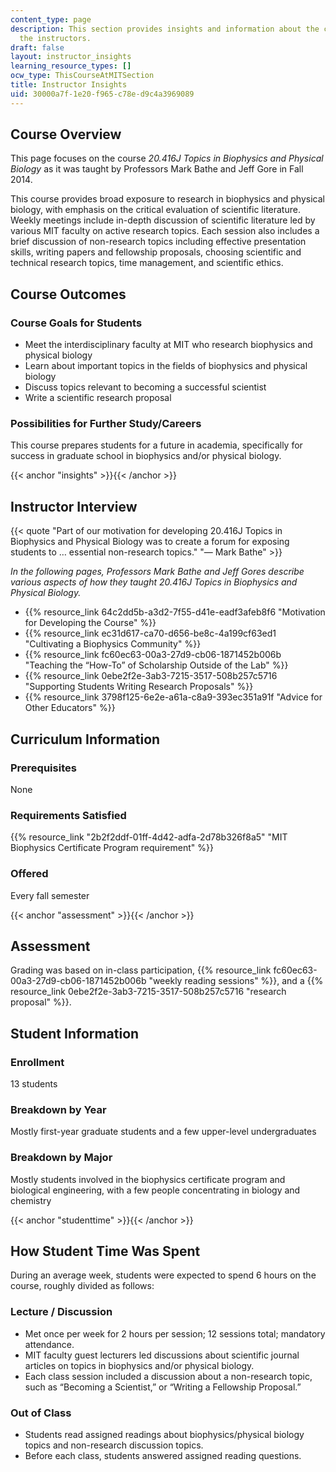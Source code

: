 ```yaml
---
content_type: page
description: This section provides insights and information about the course from
  the instructors.
draft: false
layout: instructor_insights
learning_resource_types: []
ocw_type: ThisCourseAtMITSection
title: Instructor Insights
uid: 30000a7f-1e20-f965-c78e-d9c4a3969089
---
```

## Course Overview

This page focuses on the course _20.416J Topics in Biophysics and Physical Biology_ as it was taught by Professors Mark Bathe and Jeff Gore in Fall 2014.

This course provides broad exposure to research in biophysics and physical biology, with emphasis on the critical evaluation of scientific literature. Weekly meetings include in-depth discussion of scientific literature led by various MIT faculty on active research topics. Each session also includes a brief discussion of non-research topics including effective presentation skills, writing papers and fellowship proposals, choosing scientific and technical research topics, time management, and scientific ethics.

## Course Outcomes

### Course Goals for Students

- Meet the interdisciplinary faculty at MIT who research biophysics and physical biology
- Learn about important topics in the fields of biophysics and physical biology
- Discuss topics relevant to becoming a successful scientist
- Write a scientific research proposal

### Possibilities for Further Study/Careers

This course prepares students for a future in academia, specifically for success in graduate school in biophysics and/or physical biology.

{{< anchor "insights" >}}{{< /anchor >}}

## Instructor Interview

{{< quote "Part of our motivation for developing 20.416J Topics in Biophysics and Physical Biology was to create a forum for exposing students to … essential non-research topics." "— Mark Bathe" >}}

_In the following pages, Professors Mark Bathe and Jeff Gores describe various aspects of how they taught 20.416J Topics in Biophysics and Physical Biology._

- {{% resource_link 64c2dd5b-a3d2-7f55-d41e-eadf3afeb8f6 "Motivation for Developing the Course" %}}
- {{% resource_link ec31d617-ca70-d656-be8c-4a199cf63ed1 "Cultivating a Biophysics Community" %}}
- {{% resource_link fc60ec63-00a3-27d9-cb06-1871452b006b "Teaching the “How-To” of Scholarship Outside of the Lab" %}}
- {{% resource_link 0ebe2f2e-3ab3-7215-3517-508b257c5716 "Supporting Students Writing Research Proposals" %}}
- {{% resource_link 3798f125-6e2e-a61a-c8a9-393ec351a91f "Advice for Other Educators" %}}

## Curriculum Information

### Prerequisites

None

### Requirements Satisfied

{{% resource_link "2b2f2ddf-01ff-4d42-adfa-2d78b326f8a5" "MIT Biophysics Certificate Program requirement" %}}

### Offered

Every fall semester

{{< anchor "assessment" >}}{{< /anchor >}}

## Assessment

Grading was based on in-class participation, {{% resource_link fc60ec63-00a3-27d9-cb06-1871452b006b "weekly reading sessions" %}}, and a {{% resource_link 0ebe2f2e-3ab3-7215-3517-508b257c5716 "research proposal" %}}.

## Student Information

### Enrollment

13 students

### Breakdown by Year

Mostly first-year graduate students and a few upper-level undergraduates

### Breakdown by Major

Mostly students involved in the biophysics certificate program and biological engineering, with a few people concentrating in biology and chemistry

{{< anchor "studenttime" >}}{{< /anchor >}}

## How Student Time Was Spent

During an average week, students were expected to spend 6 hours on the course, roughly divided as follows:

### Lecture / Discussion

- Met once per week for 2 hours per session; 12 sessions total; mandatory attendance.
- MIT faculty guest lecturers led discussions about scientific journal articles on topics in biophysics and/or physical biology.
- Each class session included a discussion about a non-research topic, such as “Becoming a Scientist,” or “Writing a Fellowship Proposal.”

### Out of Class

- Students read assigned readings about biophysics/physical biology topics and non-research discussion topics.
- Before each class, students answered assigned reading questions.